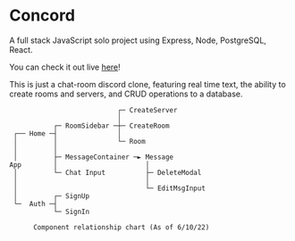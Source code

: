 # Concord

A full stack JavaScript solo project using Express, Node, PostgreSQL, React.

You can check it out live [here](chat-concord.herokuapp.com/)!

This is just a chat-room discord clone, featuring real time text, the ability to create rooms and servers, and CRUD operations to a database.

                               ┌─ CreateServer
                               │
               ┌─ RoomSidebar ─┼─ CreateRoom
     ┌── Home ─┤               │
     │         │               └─ Room
     │         │
     │         ├─ MessageContainer ─► Message
    App        │                      │
     │         └─ Chat Input          ├─ DeleteModal
     │                                │
     │                                └─ EditMsgInput
     │         ┌─ SignUp
     └─  Auth ─┤
               └─ SignIn
 
          Component relationship chart (As of 6/10/22)

